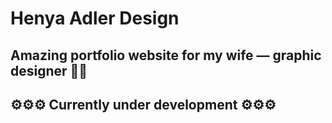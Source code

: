 # Henya Adler Design

## Amazing portfolio website for my wife — graphic designer 👩‍💻
## ⚙⚙⚙ Currently under development ⚙⚙⚙